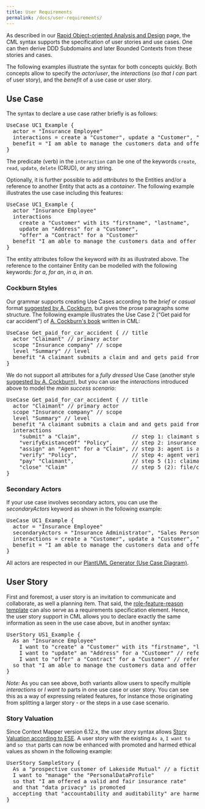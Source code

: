 ```yaml
---
title: User Requirements
permalink: /docs/user-requirements/
---
```


As described in our [Rapid Object-oriented Analysis and Design](/docs/rapid-ooad/) page, the CML syntax supports the specification of user stories and use cases.
One can then derive DDD Subdomains and later Bounded Contexts from these stories and cases.

The following examples illustrate the syntax for both concepts quickly. Both concepts allow to specify the _actor_/_user_, the _interactions_ (_so that I can_ part of user story), 
and the _benefit_ of a use case or user story. 

## Use Case
The syntax to declare a use case rather briefly is as follows:

<div class="highlight"><pre><span></span><span class="k">UseCase</span> UC1_Example {
  <span class="k">actor</span> = <span class="s">&quot;Insurance Employee&quot;</span>
  <span class="k">interactions</span> = <span class="k">create</span> <span class="k">a</span> <span class="s">&quot;Customer&quot;</span>, <span class="k">update</span> <span class="k">a</span> <span class="s">&quot;Customer&quot;</span>, <span class="s">&quot;offer&quot;</span> <span class="k">a</span> <span class="s">&quot;Contract&quot;</span>
  <span class="k">benefit</span> = <span class="s">&quot;I am able to manage the customers data and offer them insurance contracts.&quot;</span>
}
</pre></div>

The predicate (verb) in the `interaction` can be one of the keywords `create`, `read`, `update`, `delete` (CRUD), or any string.

Optionally, it is further possible to add _attributes_ to the Entities and/or a reference to another Entity that acts as a _container_. The following example illustrates
the use case including this features:

<div class="highlight"><pre><span></span><span class="k">UseCase</span> UC1_Example {
  <span class="k">actor</span> <span class="s">&quot;Insurance Employee&quot;</span>
  <span class="k">interactions</span>
    <span class="k">create</span> <span class="k">a</span> <span class="s">&quot;Customer&quot;</span> <span class="k">with</span> <span class="k">its</span> <span class="s">&quot;firstname&quot;</span>, <span class="s">&quot;lastname&quot;</span>,
    <span class="k">update</span> <span class="k">an</span> <span class="s">&quot;Address&quot;</span> <span class="k">for</span> <span class="k">a</span> <span class="s">&quot;Customer&quot;</span>,
    <span class="s">&quot;offer&quot;</span> <span class="k">a</span> <span class="s">&quot;Contract&quot;</span> <span class="k">for</span> <span class="k">a</span> <span class="s">&quot;Customer&quot;</span>
  <span class="k">benefit</span> <span class="s">&quot;I am able to manage the customers data and offer them insurance contracts.&quot;</span>
}
</pre></div>

The entity attributes follow the keyword _with its_ as illustrated above. The reference to the container Entity can be modelled with the following keywords: _for a_,
_for an_, _in a_, _in an_.

### Cockburn Styles
Our grammar supports creating Use Cases according to the _brief_ or _casual_ format [suggested by A. Cockburn](https://en.wikipedia.org/wiki/Use_case#Cockburn_style), 
but gives the prose paragraphs some structure. The following example illustrates the Use Case 2 ("Get paid for car accident") of [A. Cockburn's book](https://www.amazon.de/Writing-Effective-Crystal-Software-Development/dp/0201702258)
written in CML:

<div class="highlight"><pre><span></span><span class="k">UseCase</span> Get_paid_for_car_accident { <span class="c">// title</span>
  <span class="k">actor</span> <span class="s">&quot;Claimant&quot;</span> <span class="c">// primary actor</span>
  <span class="k">scope</span> <span class="s">&quot;Insurance company&quot;</span> <span class="c">// scope</span>
  <span class="k">level</span> <span class="s">&quot;Summary&quot;</span> <span class="c">// level</span>
  <span class="k">benefit</span> <span class="s">&quot;A claimant submits a claim and and gets paid from the insurance company.&quot;</span> <span class="c">// story (brief summary)</span>
}
</pre></div>

We do not support all attributes for a _fully dressed_ Use Case (another style [suggested by A. Cockburn](https://en.wikipedia.org/wiki/Use_case#Cockburn_style)), but
you can use the _interactions_ introduced above to model the _main success scenario_:

<div class="highlight"><pre><span></span><span class="k">UseCase</span> Get_paid_for_car_accident { <span class="c">// title</span>
  <span class="k">actor</span> <span class="s">&quot;Claimant&quot;</span> <span class="c">// primary actor</span>
  <span class="k">scope</span> <span class="s">&quot;Insurance company&quot;</span> <span class="c">// scope</span>
  <span class="k">level</span> <span class="s">&quot;Summary&quot;</span> <span class="c">// level</span>
  <span class="k">benefit</span> <span class="s">&quot;A claimant submits a claim and and gets paid from the insurance company.&quot;</span> <span class="c">// story (brief summary)</span>
  <span class="k">interactions</span>
    <span class="s">&quot;submit&quot;</span> <span class="k">a</span> <span class="s">&quot;Claim&quot;</span>,                <span class="c">// step 1: claimant submits claim</span>
    <span class="s">&quot;verifyExistanceOf&quot;</span> <span class="s">&quot;Policy&quot;</span>,      <span class="c">// step 2: insurance company verifies that valid policy exists</span>
    <span class="s">&quot;assign&quot;</span> <span class="k">an</span> <span class="s">&quot;Agent&quot;</span> <span class="k">for</span> <span class="k">a</span> <span class="s">&quot;Claim&quot;</span>, <span class="c">// step 3: agent is assigned to claim</span>
    <span class="s">&quot;verify&quot;</span> <span class="s">&quot;Policy&quot;</span>,                 <span class="c">// step 4: agent verifies all details are within policy guidelines</span>
    <span class="s">&quot;pay&quot;</span> <span class="s">&quot;Claimant&quot;</span>,                  <span class="c">// step 5 (1): claimant gets paid</span>
    <span class="s">&quot;close&quot;</span> <span class="s">&quot;Claim&quot;</span>                    <span class="c">// step 5 (2): file/claim gets closed</span>
}
</pre></div>

### Secondary Actors
If your use case involves secondary actors, you can use the _secondaryActors_ keyword as shown in the following example:

<div class="highlight"><pre><span></span><span class="k">UseCase</span> UC1_Example {
  <span class="k">actor</span> = <span class="s">&quot;Insurance Employee&quot;</span>
  <span class="k">secondaryActors</span> = <span class="s">&quot;Insurance Administrator&quot;</span>, <span class="s">&quot;Sales Person&quot;</span>
  <span class="k">interactions</span> = <span class="k">create</span> <span class="k">a</span> <span class="s">&quot;Customer&quot;</span>, <span class="k">update</span> <span class="k">a</span> <span class="s">&quot;Customer&quot;</span>, <span class="s">&quot;offer&quot;</span> <span class="k">a</span> <span class="s">&quot;Contract&quot;</span>
  <span class="k">benefit</span> = <span class="s">&quot;I am able to manage the customers data and offer them insurance contracts.&quot;</span>
}
</pre></div>

All actors are respected in our [PlantUML Generator (Use Case Diagram)](/docs/plant-uml/).

## User Story
First and foremost, a user story is an invitation to communicate and collaborate, as well a planning item. That said, the [role-feature-reason template](https://www.agilealliance.org/glossary/user-story-template/) can also serve as a requirements specification element. Hence, the user story support in CML allows you to declare exactly the same information as seen in the use case above, but in another syntax:

<div class="highlight"><pre><span></span><span class="k">UserStory</span> US1_Example {
  <span class="k">As</span> <span class="k">an</span> <span class="s">&quot;Insurance Employee&quot;</span>
    <span class="k">I</span> <span class="k">want</span> <span class="k">to</span> <span class="s">&quot;create&quot;</span> <span class="k">a</span> <span class="s">&quot;Customer&quot;</span> <span class="k">with</span> <span class="k">its</span> <span class="s">&quot;firstname&quot;</span>, <span class="s">&quot;lastname&quot;</span> <span class="c">// attributes are optional (&#39;with its&#39; part)</span>
    <span class="k">I</span> <span class="k">want</span> <span class="k">to</span> <span class="s">&quot;update&quot;</span> <span class="k">an</span> <span class="s">&quot;Address&quot;</span> <span class="k">for</span> <span class="k">a</span> <span class="s">&quot;Customer&quot;</span> <span class="c">// reference is optional (&#39;for a&#39; part)</span>
    <span class="k">I</span> <span class="k">want</span> <span class="k">to</span> <span class="s">&quot;offer&quot;</span> <span class="k">a</span> <span class="s">&quot;Contract&quot;</span> <span class="k">for</span> <span class="k">a</span> <span class="s">&quot;Customer&quot;</span> <span class="c">// reference is optional (&#39;for a&#39; part)</span>
  <span class="k">so</span> <span class="k">that</span> <span class="s">&quot;I am able to manage the customers data and offer them insurance contracts.&quot;</span>
}
</pre></div>

*Note:* As you can see above, both variants allow users to specify multiple _interactions_ or _I want to_ parts in one use case or user story. You can see this as a way of 
expressing related features, for instance those originating from splitting a larger story - or the steps in a use case scenario.

### Story Valuation
Since Context Mapper version 6.12.x, the user story syntax allows [Story Valuation according to ESE](https://github.com/ethical-se/ese-practices/blob/main/practices/ESE-StoryValuation.md). A user story with the existing `As a`, `I want to` and `so that` parts can now be enhanced with promoted and harmed ethical values as shown in the following example:

<div class="highlight"><div class="highlight"><pre><span></span><span class="k">UserStory</span> <span class="n">SampleStory</span> <span class="p">{</span>
  <span class="k">As</span> <span class="k">a</span> <span class="s">&quot;prospective customer of Lakeside Mutual&quot;</span> <span class="c1">// a fictitious insurance company</span>
  <span class="k">I</span> <span class="n">want</span> <span class="n">to</span> <span class="s">&quot;manage&quot;</span> <span class="n">the</span> <span class="s">&quot;PersonalDataProfile&quot;</span> 
  <span class="k">so that</span> <span class="s">&quot;I am offered a valid and fair insurance rate&quot;</span>
  <span class="k">and that</span> <span class="s">&quot;data privacy&quot;</span> <span class="k">is promoted</span>
  <span class="k">accepting that</span> <span class="s">&quot;accountability and auditability&quot;</span> <span class="k">are harmed</span>
<span class="p">}</span>
</pre></div>
</div>
